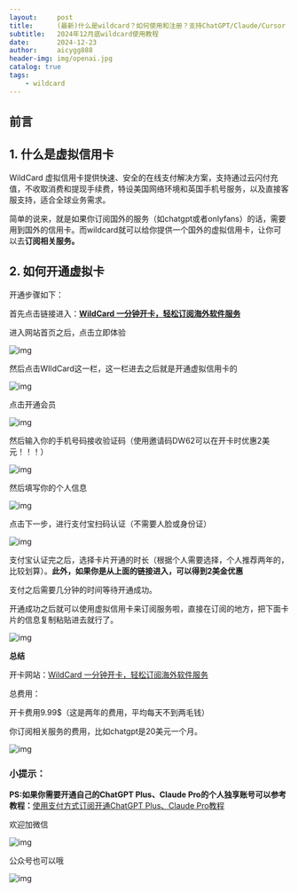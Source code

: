 ```yaml
---
layout:     post
title:      (最新)什么是wildcard？如何使用和注册？支持ChatGPT/Claude/Cursor
subtitle:   2024年12月底wildcard使用教程
date:       2024-12-23
author:     aicygg888
header-img: img/openai.jpg
catalog: true
tags:
    - wildcard
---
```


## 前言

## **1. 什么是虚拟信用卡**

WildCard 虚拟信用卡提供快速、安全的在线支付解决方案，支持通过云闪付充值，不收取消费和提现手续费，特设美国网络环境和英国手机号服务，以及直接客服支持，适合全球业务需求。

简单的说来，就是如果你订阅国外的服务（如chatgpt或者onlyfans）的话，需要用到国外的信用卡。而wildcard就可以给你提供一个国外的虚拟信用卡，让你可以去**订阅相关服务。**

## **2. 如何开通虚拟卡**

开通步骤如下：

首先点击链接进入：[**WildCard 一分钟开卡，轻松订阅海外软件服务**](https://littlemagic8.github.io/pay/)

进入网站首页之后，点击立即体验

![img](https://pica.zhimg.com/80/v2-3ccbbcdb9f836ec406075dbafe7f3710_720w.png)



然后点击WIldCard这一栏，这一栏进去之后就是开通虚拟信用卡的

![img](https://pica.zhimg.com/80/v2-34d985d2dc0f37545674658a213d5df9_720w.png)



点击开通会员

![img](https://picx.zhimg.com/80/v2-b1cb8ce2f5900bca18960e5369eae9aa_720w.png)

然后输入你的手机号码接收验证码（使用邀请码DW62可以在开卡时优惠2美元！！！）

![img](https://picx.zhimg.com/80/v2-f982985998b594bfa0536c828b2dc76a_720w.png)

然后填写你的个人信息

![img](https://picx.zhimg.com/80/v2-e1e20d035cd2f39db2b631a72704280b_720w.png)



点击下一步，进行支付宝扫码认证（不需要人脸或身份证）

![img](https://picx.zhimg.com/80/v2-af3242d2cf7b1f2a82b109b460079cd3_720w.png)



支付宝认证完之后，选择卡片开通的时长（根据个人需要选择，个人推荐两年的，比较划算）。**此外，如果你是从上面的链接进入，可以得到2美金优惠**

支付之后需要几分钟的时间等待开通成功。

开通成功之后就可以使用虚拟信用卡来订阅服务啦，直接在订阅的地方，把下面卡片的信息复制粘贴进去就行了。

![img](https://pic1.zhimg.com/80/v2-9d0ff67814bc1d0b81576fb6e84acae1_720w.png)

**总结**

开卡网站：[WildCard 一分钟开卡，轻松订阅海外软件服务](https://littlemagic8.github.io/pay/)

总费用：

开卡费用9.99$（这是两年的费用，平均每天不到两毛钱）

你订阅相关服务的费用，比如chatgpt是20美元一个月。

![img](https://picx.zhimg.com/80/v2-d860f2013dbb4c58710d07f3fa32fe04_720w.png)

### **小提示：**

**PS:如果你需要开通自己的ChatGPT Plus、Claude Pro的个人独享账号可以参考教程：**[使用支付方式订阅开通ChatGPT Plus、Claude Pro教程](https://littlemagic8.github.io/2024/12/09/ChatGPT-and-Cluade/)

欢迎加微信

![img](https://picx.zhimg.com/80/v2-b1c8f90bffc8b2f4f32ab07a08a4ede6_720w.png)

公众号也可以哦

![img](https://pic1.zhimg.com/80/v2-4e622b64238b20948a02e0c988ca5704_720w.png)